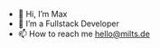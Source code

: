 - 👋 Hi, I’m Max
- 👀 I’m a Fullstack Developer
- 📫 How to reach me hello@milts.de

<!---
OnePxnch/OnePxnch is a ✨ special ✨ repository because its `README.md` (this file) appears on your GitHub profile.
You can click the Preview link to take a look at your changes.
--->
